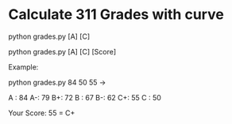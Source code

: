 # Calculate 311 Grades with curve

python grades.py [A] [C]

python grades.py [A] [C] [Score]

Example:

python grades.py 84 50 55 ->

A : 84
A-: 79
B+: 72
B : 67
B-: 62
C+: 55
C : 50

Your Score: 55 = C+

